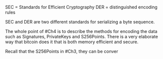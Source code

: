 SEC = Standards for Efficient Cryptography
DER = distinguished encoding rules

SEC and DER are two different standards for serializing a byte sequence. 

The whole point of #Ch4 is to describe the methods for encoding the data such as Signatures, PrivateKeys and S256Points. There is a very elaborate way that bitcoin does it that is both memory efficient and secure. 

Recall that the S256Points in #Ch3, they can be conver